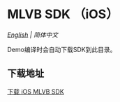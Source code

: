 # MLVB SDK （iOS）

_[English](README.md) | 简体中文_

Demo编译时会自动下载SDK到此目录。

## 下载地址

[下载 iOS MLVB SDK](https://liteav.sdk.qcloud.com/download/latest/TXLiteAVSDK_Smart_iOS_latest.zip)
